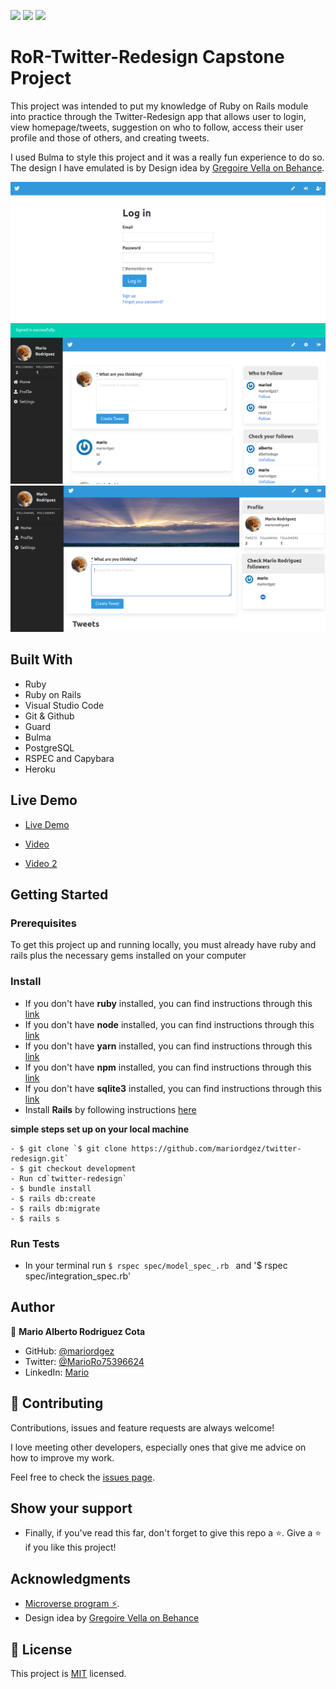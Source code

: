 ![](https://img.shields.io/badge/Microverse-blueviolet) ![](<https://img.shields.io/badge/-Ruby-rgb(199%2C%2032%2C%2039)?style=plastic&logo=ruby>) ![](<https://img.shields.io/badge/-Rails-rgb(199%2C%2032%2C%2039)?style=plastic&logo=rails>)

# RoR-Twitter-Redesign Capstone Project

This project was intended to put my knowledge of Ruby on Rails module into practice through the Twitter-Redesign app that allows user to login, view homepage/tweets, suggestion on who to follow, access their user profile and those of others, and creating tweets.

I used Bulma to style this project and it was a really fun experience to do so. The design I have emulated is by Design idea by [Gregoire Vella on Behance](https://www.behance.net/gregoirevella).

![Login screenshot](https://github.com/mariordgez/twitter-redesign/blob/4dd3ebfd18e52fd660a116b098a3c385fad92559/app/assets/images/login.png) ![Home screenshot](https://github.com/mariordgez/twitter-redesign/blob/4dd3ebfd18e52fd660a116b098a3c385fad92559/app/assets/images/indexpage.png) ![UserProfile screenshot](https://github.com/mariordgez/twitter-redesign/blob/4dd3ebfd18e52fd660a116b098a3c385fad92559/app/assets/images/myprofile.png)

## Built With

- Ruby
- Ruby on Rails
- Visual Studio Code
- Git & Github
- Guard
- Bulma
- PostgreSQL
- RSPEC and Capybara
- Heroku

## Live Demo

- [Live Demo](https://nameless-waters-51440.herokuapp.com/)

- [Video](https://www.loom.com/share/a671d30c3bcd44d4b81e3ccf16319e1c)
- [Video 2](https://www.loom.com/share/0bf59866dbfa43259054a3aced0b0400)

## Getting Started

### Prerequisites

To get this project up and running locally, you must already have ruby and rails plus the necessary gems installed on your computer

### Install

- If you don't have **ruby** installed, you can find instructions through this [link](https://www.ruby-lang.org/en/documentation/installation/)
- If you don't have **node** installed, you can find instructions through this [link](https://nodejs.org/en/download/)
- If you don't have **yarn** installed, you can find instructions through this [link](https://classic.yarnpkg.com/en/docs/install/)
- If you don't have **npm** installed, you can find instructions through this [link](https://classic.yarnpkg.com/en/docs/install/)
- If you don't have **sqlite3** installed, you can find instructions through this [link](https://www.sqlite.org/index.html)
- Install **Rails** by following instructions [here](https://guides.rubyonrails.org/getting_started.html#creating-a-new-rails-project-installing-rails-installing-rails)

**simple steps set up on your local machine**

```
- $ git clone `$ git clone https://github.com/mariordgez/twitter-redesign.git`
- $ git checkout development
- Run cd`twitter-redesign`
- $ bundle install
- $ rails db:create
- $ rails db:migrate
- $ rails s
```

### Run Tests

- In your terminal run `$ rspec spec/model_spec_.rb ` and
  '$ rspec spec/integration_spec.rb'

## Author

👤 **Mario Alberto Rodriguez Cota**

- GitHub: [@mariordgez](https://github.com/mariordgez)
- Twitter: [@MarioRo75396624](https://twitter.com/MarioRo75396624)
- LinkedIn: [Mario](https://www.linkedin.com/in/mario-alberto-rodriguez-cota-a2860a205/)

## 🤝 Contributing

Contributions, issues and feature requests are always welcome!

I love meeting other developers, especially ones that give me advice on how to improve my work.

Feel free to check the [issues page](https://github.com/mariordgez/twitter-redesign/issues).

## Show your support

- Finally, if you've read this far, don't forget to give this repo a ⭐️.
  Give a ⭐️ if you like this project!

## Acknowledgments

- [Microverse program ⚡](https://microverse.org).
- Design idea by [Gregoire Vella on Behance](https://www.behance.net/gregoirevella)

## 📝 License

This project is [MIT](https://github.com/git/git-scm.com/blob/main/MIT-LICENSE.txt) licensed.
